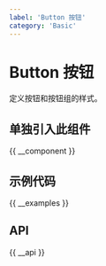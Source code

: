 ```yaml
---
label: 'Button 按钮'
category: 'Basic'
---
```


# Button 按钮

定义按钮和按钮组的样式。

## 单独引入此组件

{{ __component }}

## 示例代码

{{ __examples }}

## API

{{ __api }}
